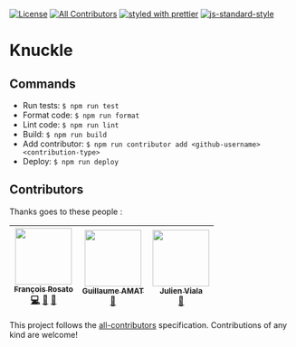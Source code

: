 [![License][license-image]][license-url]
[![All Contributors](https://img.shields.io/badge/all_contributors-3-orange.svg?style=flat-square)](#contributors)
[![styled with prettier][prettier-image]][prettier-url]
[![js-standard-style][eslint-image]][eslint-url]



[license-image]: https://img.shields.io/github/license/frosato-ekino/react-sketch-book.svg?style=flat-square
[license-url]: https://github.com/GuillaumeAmat/knuckle/blob/master/LICENSE
[prettier-image]: https://img.shields.io/badge/styled_with-prettier-ff69b4.svg?style=flat-square
[prettier-url]: https://github.com/prettier/prettier
[eslint-image]: https://img.shields.io/badge/code%20style-standard-brightgreen.svg
[eslint-url]: http://standardjs.com

# Knuckle



## Commands

* Run tests: `$ npm run test`
* Format code: `$ npm run format`
* Lint code: `$ npm run lint`
* Build: `$ npm run build`
* Add contributor: `$ npm run contributor add <github-username> <contribution-type>`
* Deploy: `$ npm run deploy`


## Contributors

Thanks goes to these people :

<!-- ALL-CONTRIBUTORS-LIST:START - Do not remove or modify this section -->
<!-- prettier-ignore -->
| [<img src="https://avatars3.githubusercontent.com/u/31624379?v=4" width="100px;"/><br /><sub><b>François Rosato</b></sub>](https://github.com/frosato-ekino)<br />[💻](https://github.com/knuckle/knuckle/commits?author=frosato-ekino "Code") [📖](https://github.com/knuckle/knuckle/commits?author=frosato-ekino "Documentation") [🤔](#ideas-frosato-ekino "Ideas, Planning, & Feedback") | [<img src="https://avatars3.githubusercontent.com/u/1179174?v=4" width="100px;"/><br /><sub><b>Guillaume AMAT</b></sub>](https://github.com/GuillaumeAmat)<br />[🤔](#ideas-GuillaumeAmat "Ideas, Planning, & Feedback") | [<img src="https://avatars1.githubusercontent.com/u/6979207?v=4" width="100px;"/><br /><sub><b>Julien Viala</b></sub>](https://github.com/mr-wildcard)<br />[🤔](#ideas-mr-wildcard "Ideas, Planning, & Feedback") |
| :---: | :---: | :---: |
<!-- ALL-CONTRIBUTORS-LIST:END -->

This project follows the
[all-contributors](https://github.com/kentcdodds/all-contributors)
specification. Contributions of any kind are welcome!